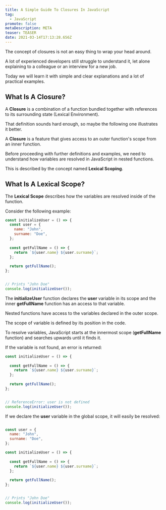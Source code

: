 ```yaml
---
title: A Simple Guide To Closures In JavaScript
tag:
  - JavaScript
promote: false
metaDescription: META
teaser: TEASER
date: 2021-03-14T17:13:28.656Z
---
```

The concept of closures is not an easy thing to wrap your head around. 

A lot of experienced developers still struggle to understand it, let alone explaining to a colleague or an interview for a new job.

Today we will learn it with simple and clear explanations and a lot of practical examples.

## What Is A Closure?

A **Closure** is a combination of a function bundled together with references to its surrounding state (Lexical Environment).

That definition sounds hard enough, so maybe the following one illustrates it better.

A **Closure** is a feature that gives access to an outer function's scope from an inner function.

Before proceeding with further definitions and examples, we need to understand how variables are resolved in JavaScript in nested functions.

This is described by the concept named **Lexical Scoping**.

## What Is A Lexical Scope?

The **Lexical Scope** describes how the variables are resolved inside of the function.

Consider the following example:

```javascript
const initializeUser = () => {
  const user = {
    name: "John",
    surname: "Doe",
  };
  
  const getFullName = () => {
    return `${user.name} ${user.surname}`;
  };
  
  return getFullName();
};


// Prints "John Doe"
console.log(initializeUser());
```

The **initializeUser** function declares the **user** variable in its scope and the inner **getFullName** function has an access to that variable.

Nested functions have access to the variables declared in the outer scope.

The scope of variable is defined by its position in the code. 

To resolve variables, JavaScript starts at the innermost scope (**getFullName** function) and searches upwards until it finds it.

If the variable is not found, an error is returned:

```javascript
const initializeUser = () => {
  
  const getFullName = () => {
    return `${user.name} ${user.surname}`;
  };
  
  return getFullName();
};


// ReferenceError: user is not defined
console.log(initializeUser());
```

If we declare the **user** variable in the global scope, it will easily be resolved:

```javascript

const user = {
  name: "John",
  surname: "Doe",
};

const initializeUser = () => {
  
  const getFullName = () => {
    return `${user.name} ${user.surname}`;
  };
  
  return getFullName();
};


// Prints "John Doe"
console.log(initializeUser());
```